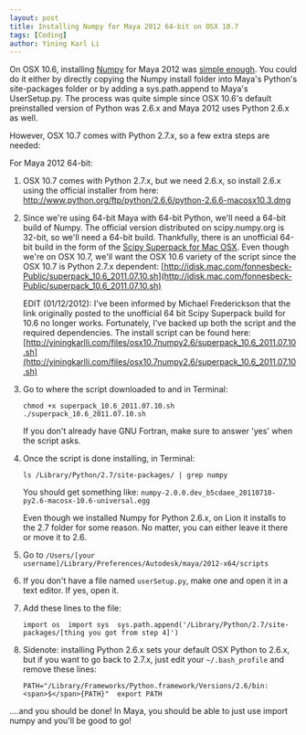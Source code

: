 ```yaml
---
layout: post
title: Installing Numpy for Maya 2012 64-bit on OSX 10.7
tags: [Coding]
author: Yining Karl Li
---
```


On OSX 10.6, installing [Numpy](http://numpy.scipy.org/) for Maya 2012 was [simple enough](http://animateshmanimate.com/2011/03/30/python-numpy-and-maya-osx-and-windows/). You could do it either by directly copying the Numpy install folder into Maya's Python's site-packages folder or by adding a sys.path.append to Maya's UserSetup.py. The process was quite simple since OSX 10.6's default preinstalled version of Python was 2.6.x and Maya 2012 uses Python 2.6.x as well. 

However, OSX 10.7 comes with Python 2.7.x, so a few extra steps are needed: 

For Maya 2012 64-bit: 

1. OSX 10.7 comes with Python 2.7.x, but we need 2.6.x, so install 2.6.x using the official installer from here: http://www.python.org/ftp/python/2.6.6/python-2.6.6-macosx10.3.dmg 

2. Since we're using 64-bit Maya with 64-bit Python, we'll need a 64-bit build of Numpy. The official version distributed on scipy.numpy.org is 32-bit, so we'll need a 64-bit build. Thankfully, there is an unofficial 64-bit build in the form of the [Scipy Superpack for Mac OSX](http://stronginference.com/scipy-superpack/). Even though we're on OSX 10.7, we'll want the OSX 10.6 variety of the script since the OSX 10.7 is Python 2.7.x dependent: [http://idisk.mac.com/fonnesbeck-Public/superpack_10.6_2011.07.10.sh](http://idisk.mac.com/fonnesbeck-Public/superpack_10.6_2011.07.10.sh)
  
	EDIT (01/12/2012): I've been informed by Michael Frederickson that the link originally posted to the unofficial 64 bit Scipy Superpack build for 10.6 no longer works. Fortunately, I've backed up both the script and the required dependencies. The install script can be found here: [http://yiningkarlli.com/files/osx10.7numpy2.6/superpack_10.6_2011.07.10.sh](http://yiningkarlli.com/files/osx10.7numpy2.6/superpack_10.6_2011.07.10.sh)
  
3. Go to where the script downloaded to and in Terminal: 

	`chmod +x superpack_10.6_2011.07.10.sh 
	./superpack_10.6_2011.07.10.sh `

	If you don't already have GNU Fortran, make sure to answer 'yes' when the script asks. 
    
4. Once the script is done installing, in Terminal: 

	`ls /Library/Python/2.7/site-packages/ | grep numpy `
    
	You should get something like: `numpy-2.0.0.dev_b5cdaee_20110710-py2.6-macosx-10.6-universal.egg` 

	Even though we installed Numpy for Python 2.6.x, on Lion it installs to the 2.7 folder for some reason. No matter, you can either leave it there or move it to 2.6. 
    
5. Go to `/Users/[your username]/Library/Preferences/Autodesk/maya/2012-x64/scripts `

6. If you don't have a file named `userSetup.py`, make one and open it in a text editor. If yes, open it. 

7. Add these lines to the file: 

	`import os 
	import sys 
	sys.path.append('/Library/Python/2.7/site-packages/[thing you got from step 4]') `

8. Sidenote: installing Python 2.6.x sets your default OSX Python to 2.6.x, but if you want to go back to 2.7.x, just edit your `~/.bash_profile` and remove these lines: 

	`PATH="/Library/Frameworks/Python.framework/Versions/2.6/bin:<span>$</span>{PATH}" 
	export PATH `

....and you should be done! In Maya, you should be able to just use import numpy and you'll be good to go! 
